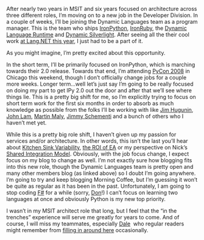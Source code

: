 After nearly two years in MSIT and six years focused on architecture
across three different roles, I’m moving on to a new job in the
Developer Division. In a couple of weeks, I’ll be joining the Dynamic
Languages team as a program manager. This is the team who ships
[IronPython](http://www.codeplex.com/IronPython),
[IronRuby](http://www.ironruby.com/), the [Dynamic Language
Runtime](http://blogs.msdn.com/hugunin/archive/2007/04/30/a-dynamic-language-runtime-dlr.aspx)
and [Dynamic Silverlight](http://dynamicsilverlight.net/). After seeing
all the their cool work [at Lang.NET this
year](http://devhawk.net/2008/01/31/morning-coffee-141-lang-net-08-edition/),
I just had to be a part of it.

As you might imagine, I’m pretty excited about this opportunity.

In the short term, I’ll be primarily focused on IronPython, which is
marching towards their 2.0 release. Towards that end, I’m attending
[PyCon 2008](http://us.pycon.org/2008/about/) in Chicago this weekend,
though I don’t officially change jobs for a couple more weeks. Longer
term…well let’s just say I’m going to be really focused on doing my part
to get IPy 2.0 out the door and after that we’ll see where things lie.
This is a pretty big shift for me, so I’m explicitly trying to focus on
short term work for the first six months in order to absorb as much
knowledge as possible from the folks I’ll be working with like [Jim
Hugunin](http://blogs.msdn.com/hugunin/default.aspx), [John
Lam](http://www.iunknown.com/), [Martin
Maly](http://blogs.msdn.com/mmaly/), [Jimmy
Schementi](http://jimmy.schementi.com/blog/) and a bunch of others who I
haven’t met yet.

While this is a pretty big role shift, I haven’t given up my passion for
services and/or architecture. In other words, this isn’t the last you’ll
hear about [Kitchen Sink
Variability](http://devhawk.net/2008/03/04/kitchen-sink-variability/),
[the ROI of
EA](http://devhawk.net/2008/03/02/what-is-the-roi-on-ea/) or my
perspective on Nick’s [Shared Integration
Model](http://devhawk.net/2008/01/22/nicks-flawed-vision-of-a-shared-integration-model/).
Obviously, with the job focus change, I expect focus on my blog to
change as well. I’m not exactly sure how blogging fits into this new
role, though the Dynamic Languages team is pretty open and many other
members blog (as linked above) so I doubt I’m going anywhere. I’m going
to try and keep blogging Morning Coffee, but I’m guessing it won’t be
quite as regular as it has been in the past. Unfortunately, I am going
to stop coding [F\#](http://devhawk.net/CategoryView,category,F%23.aspx)
for a while (sorry, [Don](http://blogs.msdn.com/dsyme/)!) I can’t focus
on learning two languages at once and obviously Python is my new top
priority.

I wasn’t in my MSIT architect role that long, but I feel that the “in
the trenches” experience will serve me greatly for years to come. And of
course, I will miss my teammates, especially
[Dale](http://halfmybrain.spaces.live.com/)  who regular readers might
remember from [filling in around
here](http://devhawk.net/2007/02/22/morning-doughnuts-5/)
occasionally.

